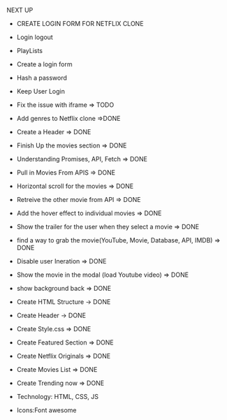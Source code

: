 NEXT UP

- CREATE LOGIN FORM FOR NETFLIX CLONE
- Login logout
- PlayLists
- Create a login form
- Hash a password
- Keep User Login

- Fix the issue with iframe => TODO
- Add genres to Netflix clone =>DONE

- Create a Header => DONE
- Finish Up the movies section => DONE
- Understanding Promises, API, Fetch => DONE
- Pull in Movies From APIS => DONE

- Horizontal scroll for the movies => DONE
- Retreive the other movie from API => DONE
- Add the hover effect to individual movies => DONE

- Show the trailer for the user when they select a movie => DONE
- find a way to grab the movie(YouTube, Movie, Database, API, IMDB) => DONE
- Disable user Ineration => DONE
- Show the movie in the modal (load Youtube video) => DONE
- show background back => DONE

- Create HTML Structure -> DONE
- Create Header -> DONE
- Create Style.css => DONE
- Create Featured Section => DONE
- Create Netflix Originals => DONE
- Create Movies List => DONE
- Create Trending now => DONE

- Technology: HTML, CSS, JS
- Icons:Font awesome
